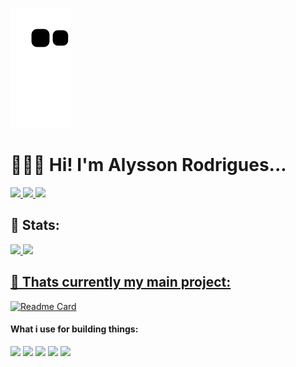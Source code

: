 ![Github Snake dark](https://github.com/Alysson-Rodrigues/Alysson-Rodrigues/blob/output/github-contribution-grid-snake.svg)

# 🫠🇧🇷 Hi! I'm Alysson Rodrigues...
<a href="">
  <img src="https://img.shields.io/badge/GitHub-100000?style=for-the-badge&logo=github&logoColor=white">
</a>
<a href="">
  <img src="https://img.shields.io/badge/LinkedIn-0077B5?style=for-the-badge&logo=linkedin&logoColor=white">
</a>
<a href="">
  <img src="https://img.shields.io/badge/Twitter-1DA1F2?style=for-the-badge&logo=twitter&logoColor=white">

</a>

## 🐌 Stats:

<div>
  <a href="https://github.com/rafaballerini">
  <img height="180em" src="https://github-readme-stats.vercel.app/api?username=Alysson-Rodrigues&show_icons=true&theme=midnight-purple&include_all_commits=true&count_private=true"/>
  <img height="180em" src="https://github-readme-stats.vercel.app/api/top-langs/?username=Alysson-Rodrigues&layout=compact&langs_count=7&theme=midnight-purple"/>
</div>



## 🚀 Thats currently my main project:

[![Readme Card](https://github-readme-stats.vercel.app/api/pin/?username=Alysson-Rodrigues&repo=website&theme=midnight-purple)](https://github.com/Alysson-Rodrigues/website)


#### What i use for building things:

<div display="block">
<img src="https://img.shields.io/badge/Laravel-FF2D20?style=for-the-badge&logo=laravel&logoColor=white">
<img src="https://img.shields.io/badge/React-20232A?style=for-the-badge&logo=react&logoColor=61DAFB">
<img src="https://img.shields.io/badge/HTML-239120?style=for-the-badge&logo=html5&logoColor=white">
<img src="https://img.shields.io/badge/CSS-239120?&style=for-the-badge&logo=css3&logoColor=white">
<img src="https://img.shields.io/badge/Tailwind_CSS-38B2AC?style=for-the-badge&logo=tailwind-css&logoColor=white">
</div>

<br> <br>
